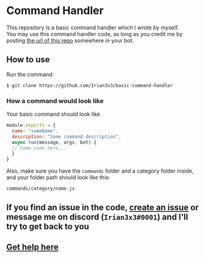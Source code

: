 # Command Handler
This repository is a basic command handler which I wrote by myself.  
You may use this command handler code, as long as you credit me by posting [the url of this repo](../../ "the url of this repo (https://github.com/Irian3x3/basic-command-handler)") somewhere in your bot.

## How to use
Run the command:
```
$ git clone https://github.com/Irian3x3/basic-command-handler
```
### How a command would look like
Your basic command should look like
```js
module.exports = {
  name: "someName",
  description: "Some command description",
  async run(message, args, bot) {
  // Some code here...
  }
}
```
Also, make sure you have the `commands` folder and a category folder inside, and your folder path should look like this:
```
commands/category/name.js
```
## If you find an issue in the code, [create an issue](../../issues/new) or message me on discord (`Irian3x3#0001`) and I'll try to get back to you
## [Get help here](https://invite.gg/iriandev)

